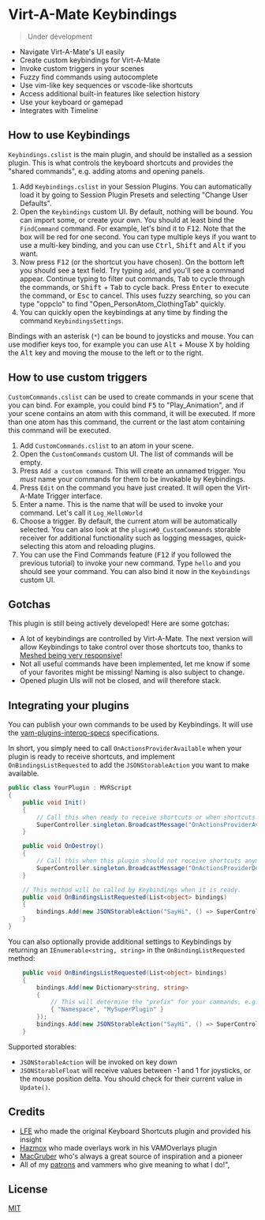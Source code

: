 # Virt-A-Mate Keybindings

> Under development

- Navigate Virt-A-Mate's UI easily
- Create custom keybindings for Virt-A-Mate
- Invoke custom triggers in your scenes
- Fuzzy find commands using autocomplete
- Use vim-like key sequences or vscode-like shortcuts
- Access additional built-in features like selection history
- Use your keyboard or gamepad
- Integrates with Timeline

## How to use Keybindings

`Keybindings.cslist` is the main plugin, and should be installed as a session plugin. This is what controls the keyboard shortcuts and provides the "shared commands", e.g. adding atoms and opening panels.

1. Add `Keybindings.cslist` in your Session Plugins. You can automatically load it by going to Session Plugin Presets and selecting "Change User Defaults".
2. Open the `Keybindings` custom UI. By default, nothing will be bound. You can import some, or create your own. You should at least bind the `FindCommand` command. For example, let's bind it to <kbd>F12</kbd>. Note that the box will be red for one second. You can type multiple keys if you want to use a multi-key binding, and you can use <kbd>Ctrl</kbd>, <kbd>Shift</kbd> and <kbd>Alt</kbd> if you want.
3. Now press <kbd>F12</kbd> (or the shortcut you have chosen). On the bottom left you should see a text field. Try typing `add`, and you'll see a command appear. Continue typing to filter out commands, <kbd>Tab</kbd> to cycle through the commands, or <kbd>Shift</kbd> + <kbd>Tab</kbd> to cycle back. Press <kbd>Enter</kbd> to execute the command, or <kbd>Esc</kbd> to cancel. This uses fuzzy searching, so you can type "oppclo" to find "Open_PersonAtom_ClothingTab" quickly.
4. You can quickly open the keybindings at any time by finding the command `KeybindingsSettings`.

Bindings with an asterisk (`*`) can be bound to joysticks and mouse. You can use modifier keys too, for example you can use <kbd>Alt</kbd> + Mouse X by holding the <kbd>Alt</kbd> key and moving the mouse to the left or to the right.

## How to use custom triggers

`CustomCommands.cslist` can be used to create commands in your scene that you can bind. For example, you could bind <kbd>F5</kbd> to "Play_Animation", and if your scene contains an atom with this command, it will be executed. If more than one atom has this command, the current or the last atom containing this command will be executed.

1. Add `CustomCommands.cslist` to an atom in your scene.
2. Open the `CustomCommands` custom UI. The list of commands will be empty.
3. Press `Add a custom command`. This will create an unnamed trigger. You _must_ name your commands for them to be invokable by Keybindings.
4. Press `Edit` on the command you have just created. It will open the Virt-A-Mate Trigger interface.
5. Enter a name. This is the name that will be used to invoke your command. Let's call it `Log_HelloWorld`
6. Choose a trigger. By default, the current atom will be automatically selected. You can also look at the `plugin#0_CustomCommands` storable receiver for additional functionality such as logging messages, quick-selecting this atom and reloading plugins.
7. You can use the Find Commands feature (<kbd>F12</kbd> if you followed the previous tutorial) to invoke your new command. Type `hello` and you should see your command. You can also bind it now in the `Keybindings` custom UI.

## Gotchas

This plugin is still being actively developed! Here are some gotchas:

- A lot of keybindings are controlled by Virt-A-Mate. The next version will allow Keybindings to take control over those shortcuts too, thanks to [Meshed being very responsive](https://hub.virtamate.com/threads/1-20-1-6-ability-to-disable-or-override-built-in-shortcuts-quick-win.3841/#post-9675)!
- Not all useful commands have been implemented, let me know if some of your favorites might be missing! Naming is also subject to change.
- Opened plugin UIs will not be closed, and will therefore stack.


## Integrating your plugins

You can publish your own commands to be used by Keybindings. It will use the [vam-plugins-interop-specs](https://github.com/vam-community/vam-plugins-interop-specs) specifications.

In short, you simply need to call `OnActionsProviderAvailable` when your plugin is ready to receive shortcuts, and implement `OnBindingsListRequested` to add the `JSONStorableAction` you want to make available.

```c#
public class YourPlugin : MVRScript
{
    public void Init()
    {
        // Call this when ready to receive shortcuts or when shortcuts have changed
        SuperController.singleton.BroadcastMessage("OnActionsProviderAvailable", this, SendMessageOptions.DontRequireReceiver);
    }

    public void OnDestroy()
    {
        // Call this when this plugin should not receive shortcuts anymore
        SuperController.singleton.BroadcastMessage("OnActionsProviderDestroyed", this, SendMessageOptions.DontRequireReceiver);
    }

    // This method will be called by Keybindings when it is ready.
    public void OnBindingsListRequested(List<object> bindings)
    {
        bindings.Add(new JSONStorableAction("SayHi", () => SuperController.LogMessage("Hi!")));
    }
}
```

You can also optionally provide additional settings to Keybindings by returning an `IEnumerable<string, string>` in the `OnBindingListRequested` method:

```c#
    public void OnBindingsListRequested(List<object> bindings)
    {
        bindings.Add(new Dictionary<string, string>
        {
            // This will determine the "prefix" for your commands, e.g. MySuperPlugin.SayHi
            { "Namespace", "MySuperPlugin" }
        });
        bindings.Add(new JSONStorableAction("SayHi", () => SuperController.LogMessage("Hi!")));
    }
```

Supported storables:

- `JSONStorableAction` will be invoked on key down
- `JSONStorableFloat` will receive values between -1 and 1 for joysticks, or the mouse position delta. You should check for their current value in `Update()`.

## Credits

- [LFE](https://github.com/lfe999) who made the original Keyboard Shortcuts plugin and provided his insight
- [Hazmox](https://hub.virtamate.com/members/hazmhox.351/) who made overlays work in his VAMOverlays plugin
- [MacGruber](https://www.patreon.com/MacGruber_Laboratory/) who's always a great source of inspiration and a pioneer
- All of my [patrons](https://www.patreon.com/acidbubbles) and vammers who give meaning to what I do!",

## License

[MIT](LICENSE.md)

